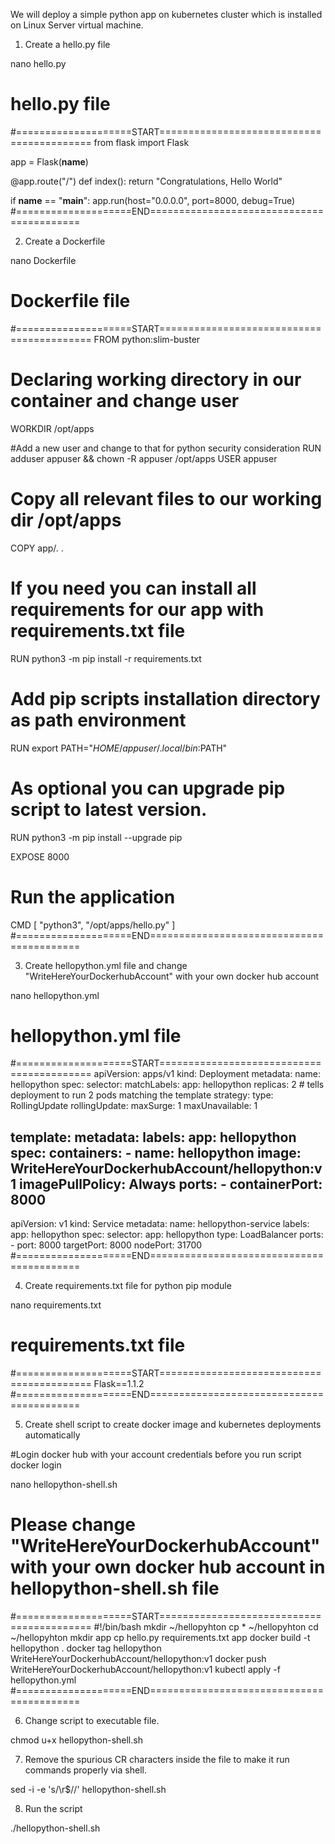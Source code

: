 We will deploy a simple python app on kubernetes cluster which is installed on Linux Server virtual machine. 

1. Create a hello.py file 

nano hello.py
# hello.py file
#====================START==========================================
from flask import Flask

app = Flask(__name__)

@app.route("/")
def index():
    return "Congratulations, Hello World"

if __name__ == "__main__":
    app.run(host="0.0.0.0", port=8000, debug=True)
#====================END==========================================

2. Create a Dockerfile

nano Dockerfile
# Dockerfile file
#====================START==========================================
FROM python:slim-buster

# Declaring working directory in our container and change user
WORKDIR /opt/apps

#Add a new user and change to that for python security consideration
RUN adduser appuser && chown -R appuser /opt/apps
USER appuser

# Copy all relevant files to our working dir /opt/apps
COPY app/. .

# If you need you can install all requirements for our app with requirements.txt file
RUN python3 -m pip install -r requirements.txt

# Add pip scripts installation directory as path environment
RUN export PATH="$HOME/appuser/.local/bin:$PATH"

# As optional you can upgrade pip script to latest version.
RUN python3 -m pip install --upgrade pip

EXPOSE 8000

# Run the application
CMD [ "python3", "/opt/apps/hello.py" ]
#====================END==========================================

3. Create hellopython.yml file and change "WriteHereYourDockerhubAccount" with your own docker hub account

nano hellopython.yml
# hellopython.yml file
#====================START==========================================
apiVersion: apps/v1
kind: Deployment
metadata:
  name: hellopython
spec:
  selector:
    matchLabels:
      app: hellopython
  replicas: 2 # tells deployment to run 2 pods matching the template
  strategy:
    type: RollingUpdate
    rollingUpdate:
      maxSurge: 1
      maxUnavailable: 1

  template:
    metadata:
      labels:
        app: hellopython
    spec:
      containers:
      - name: hellopython
        image: WriteHereYourDockerhubAccount/hellopython:v1
        imagePullPolicy: Always
        ports:
        - containerPort: 8000
---
apiVersion: v1
kind: Service
metadata:
  name: hellopython-service
  labels:
    app: hellopython
spec:
  selector:
    app: hellopython
  type: LoadBalancer
  ports:
    - port: 8000
      targetPort: 8000
      nodePort: 31700
#====================END==========================================

4. Create requirements.txt file for python pip module

nano requirements.txt
# requirements.txt file
#====================START==========================================
Flask==1.1.2
#====================END==========================================

5. Create shell script to create docker image and kubernetes deployments automatically

#Login docker hub with your account credentials before you run script
docker login 

nano hellopython-shell.sh
# Please change "WriteHereYourDockerhubAccount" with your own docker hub account in hellopython-shell.sh file
#====================START==========================================
#!/bin/bash
mkdir ~/hellopyhton
cp * ~/hellopyhton
cd ~/hellopyhton
mkdir app
cp hello.py requirements.txt app
docker build -t hellopython .
docker tag hellopython WriteHereYourDockerhubAccount/hellopython:v1
docker push WriteHereYourDockerhubAccount/hellopython:v1
kubectl apply -f hellopython.yml
#====================END==========================================

6. Change script to executable file.

chmod u+x hellopython-shell.sh

7. Remove the spurious CR characters inside the file to make it run commands properly via shell.

sed -i -e 's/\r$//' hellopython-shell.sh

8. Run the script 

./hellopython-shell.sh
